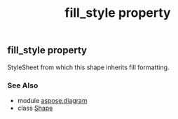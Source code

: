 ﻿---
title: fill_style property
second_title: Aspose.Diagram for Python via .NET API References
description: 
type: docs
weight: 510
url: /python-net/aspose.diagram/shape/fill_style/
is_root: false
---

## fill_style property


StyleSheet from which this shape inherits fill formatting.

### See Also
* module [aspose.diagram](../../)
* class [Shape](/diagram/python-net/aspose.diagram/shape)
